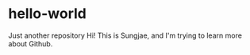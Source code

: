 # hello-world
Just another repository
Hi! This is Sungjae, and I'm trying to learn more about Github.
